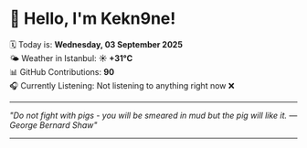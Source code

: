 # 👋 Hello, I'm Kekn9ne!

🗓️ Today is: **Wednesday, 03 September 2025**  
🌤️ Weather in Istanbul: **☀️   +31°C**  
📊 GitHub Contributions: **90**  
🎧 Currently Listening: Not listening to anything right now ❌

---

_"Do not fight with pigs - you will be smeared in mud but the pig will like it. — *George Bernard Shaw*"_

---
